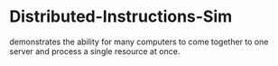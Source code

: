 # Distributed-Instructions-Sim
demonstrates the ability for many computers to come together to one server and process a single resource at once. 
